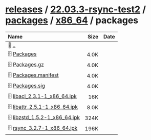 ---
---

# [releases](/releases/) / [22.03.3-rsync-test2](/releases/22.03.3-rsync-test2/) / [packages](/releases/22.03.3-rsync-test2/packages/) / [x86_64](/releases/22.03.3-rsync-test2/packages/x86_64/) / packages


| Name | Size | Date |
|:---|---:|---|
| 📁 [..](../) | | |
| 🗄️ [Packages](./Packages) | 4.0K | |
| 🗄️ [Packages.gz](./Packages.gz) | 4.0K | |
| 🗄️ [Packages.manifest](./Packages.manifest) | 4.0K | |
| 🗄️ [Packages.sig](./Packages.sig) | 4.0K | |
| 🗄️ [libacl_2.3.1-1_x86_64.ipk](./libacl_2.3.1-1_x86_64.ipk) | 16K | |
| 🗄️ [libattr_2.5.1-1_x86_64.ipk](./libattr_2.5.1-1_x86_64.ipk) | 8.0K | |
| 🗄️ [libzstd_1.5.2-1_x86_64.ipk](./libzstd_1.5.2-1_x86_64.ipk) | 324K | |
| 🗄️ [rsync_3.2.7-1_x86_64.ipk](./rsync_3.2.7-1_x86_64.ipk) | 196K | |

